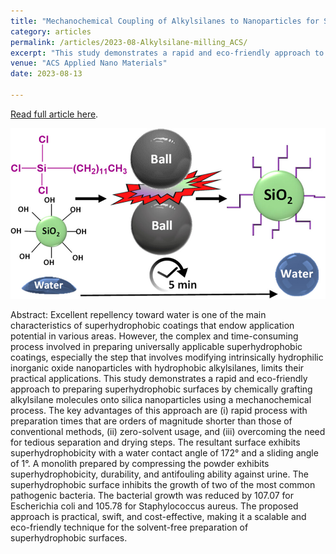 ```yaml
---
title: "Mechanochemical Coupling of Alkylsilanes to Nanoparticles for Solvent-Free and Rapid Fabrication of Superhydrophobic Materials"
category: articles
permalink: /articles/2023-08-Alkylsilane-milling_ACS/
excerpt: "This study demonstrates a rapid and eco-friendly approach to preparing superhydrophobic surfaces by chemically grafting alkylsilane molecules onto silica nanoparticles using a mechanochemical process."
venue: "ACS Applied Nano Materials"
date: 2023-08-13

---
```


<a href="https://doi.org/10.1021/acsanm.3c02489">Read full article here</a>.


![](/images/images_large_an3c02489_0007.jpeg)


Abstract: Excellent repellency toward water is one of the main characteristics of superhydrophobic coatings that endow application potential in various areas. However, the complex and time-consuming process involved in preparing universally applicable superhydrophobic coatings, especially the step that involves modifying intrinsically hydrophilic inorganic oxide nanoparticles with hydrophobic alkylsilanes, limits their practical applications. This study demonstrates a rapid and eco-friendly approach to preparing superhydrophobic surfaces by chemically grafting alkylsilane molecules onto silica nanoparticles using a mechanochemical process. The key advantages of this approach are (i) rapid process with preparation times that are orders of magnitude shorter than those of conventional methods, (ii) zero-solvent usage, and (iii) overcoming the need for tedious separation and drying steps. The resultant surface exhibits superhydrophobicity with a water contact angle of 172° and a sliding angle of 1°. A monolith prepared by compressing the powder exhibits superhydrophobicity, durability, and antifouling ability against urine. The superhydrophobic surface inhibits the growth of two of the most common pathogenic bacteria. The bacterial growth was reduced by 107.07 for Escherichia coli and 105.78 for Staphylococcus aureus. The proposed approach is practical, swift, and cost-effective, making it a scalable and eco-friendly technique for the solvent-free preparation of superhydrophobic surfaces.

